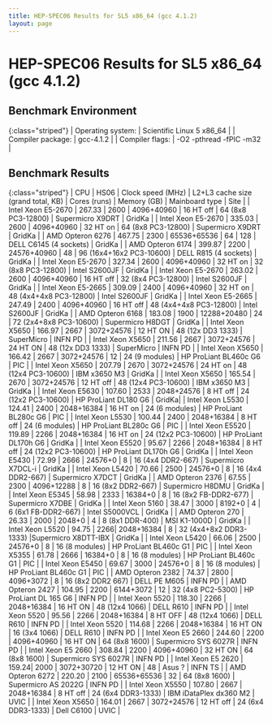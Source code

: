 ```yaml
---
title: HEP-SPEC06 Results for SL5 x86_64 (gcc 4.1.2)
layout: page
---
```


#  HEP-SPEC06 Results for SL5 x86_64 (gcc 4.1.2)

## Benchmark Environment

{:class="striped"}
| Operating system: | Scientific Linux 5 x86_64 |
| Compiler package: | gcc-4.1.2 |
| Compiler flags: | -O2 -pthread -fPIC -m32 |

## Benchmark Results

{:class="striped"}
|  CPU  | HS06 |  Clock speed (MHz)  |  L2+L3 cache size (grand total, KB)  |  Cores (runs)  |  Memory (GB)  |  Mainboard type  |  Site  |
|  Intel Xeon E5-2670  |  267.33 |  2600 |  4096+40960  |  16 HT off  |  64 (8x8 PC3-12800)  | Supermicro X9DRT  | GridKa |
|  Intel Xeon E5-2670  |  335.03 |  2600 |  4096+40960  |  32 HT on  |  64 (8x8 PC3-12800)  | Supermicro X9DRT  | GridKa |
|  AMD Opteron 6276  |  467.75 |  2300 |  65536+65536  |  64  |  128  | DELL C6145 (4 sockets)  | GridKa |
|  AMD Opteron 6174  |  399.87 |  2200 |  24576+40960  |  48  |  96 (16x4+16x2 PC3-10600)  | DELL R815 (4 sockets)  | GridKa |
|  Intel Xeon E5-2670  |  327.34 |  2600 |  4096+40960  |  32 HT on  |  32 (8x8 PC3-12800)  | Intel S2600JF  | GridKa |
|  Intel Xeon E5-2670  |  263.02 |  2600 |  4096+40960  |  16 HT off  |  32 (8x4 PC3-12800)  | Intel S2600JF  | GridKa |
|  Intel Xeon E5-2665  |  309.09 |  2400 |  4096+40960  |  32 HT on  |  48 (4x4+4x8 PC3-12800)  | Intel S2600JF  | GridKa |
|  Intel Xeon E5-2665  |  247.49 |  2400 |  4096+40960  |  16 HT off  |  48 (4x4+4x8 PC3-12800)  | Intel S2600JF  | GridKa |
|  AMD Opteron 6168  |  183.08 |  1900 |  12288+20480  |  24  |  72 (2x4+8x8 PC3-10600)  | Supermicro H8DGT  | GridKa |
|  Intel Xeon X5650  |  166.97 |  2667 |  3072+24576  |  12 HT ON  |  48 (12x DD3 1333)  | SuperMicro  | INFN PD |
|  Intel Xeon X5650  |  211.56 |  2667 |  3072+24576  |  24 HT ON  |  48 (12x DD3 1333)  | SuperMicro  | INFN PD |
|  Intel Xeon X5650  |  166.42 |  2667 |  3072+24576  |  12  |  24 (9 modules)  | HP ProLiant BL460c G6  | PIC |
|  Intel Xeon X5650  |  207.79 |  2670 |  3072+24576  |  24 HT on  |  48 (12x4 PC3-10600)  | IBM x3650 M3  | GridKa |
|  Intel Xeon X5650  |  165.54 |  2670 |  3072+24576  |  12 HT off  |  48 (12x4 PC3-10600)  | IBM x3650 M3  | GridKa |
|  Intel Xeon E5630  |  107.60 |  2533 |  2048+24576  |  8 HT off  |  24 (12x2 PC3-10600)  | HP ProLiant DL180 G6  | GridKa|
|  Intel Xeon L5530  |  124.41 |  2400 |  2048+16384  |  16 HT on  |  24 (6 modules)  | HP ProLiant BL280c G6  | PIC |
|  Intel Xeon L5530  |  100.44 |  2400 |  2048+16384  |  8 HT off  |  24 (6 modules)  | HP ProLiant BL280c G6  | PIC |
|  Intel Xeon E5520  |  119.89 |  2266 |  2048+16384  |  16 HT on  |  24 (12x2 PC3-10600)  | HP ProLiant DL170h G6  | GridKa |
|  Intel Xeon E5520  |  95.67 |  2266 |  2048+16384  |  8 HT off  |  24 (12x2 PC3-10600)  | HP ProLiant DL170h G6  | GridKa |
|  Intel Xeon E5430  |  72.99 |  2666 |  24576+0  |  8  |  16 (4x4 DDR2-667)  | Supermicro X7DCL-i | GridKa |
|  Intel Xeon L5420  |  70.66 |  2500 |  24576+0  |  8  |  16 (4x4 DDR2-667)  | Supermicro X7DCT | GridKa |
|  AMD Opteron 2376  |  67.55 |  2300 |  4096+12288  |  8  |  16 (8x2 DDR2-667)  | Supermicro H8DMU | GridKa |
|  Intel Xeon E5345  |  58.98 |  2333 |  16384+0  |  8  |  16 (8x2 FB-DDR2-677)  | Supermicro X7DBE | GridKa |
|  Intel Xeon 5160  |  38.47 |  3000 |  8192+0  |  4  |  6 (6x1 FB-DDR2-667)  | Intel S5000VCL | GridKa |
|  AMD Opteron 270  |  26.33 |  2000 |  2048+0  |  4  |  8 (8x1 DDR-400)  | MSI K1-1000D | GridKa |
|  Intel Xeon L5520  |  94.75 |  2266|  2048+16384  |  8  |  32 (4x4+8x2 DDR3-1333)  |Supermicro X8DTT-IBX  | GridKa |
|  Intel Xeon L5420  |  66.06 |  2500 |  24576+0  |  8  |  16 (8 modules)  | HP ProLiant BL460c G1  | PIC |
|  Intel Xeon X5355  |  61.78 |  2666 |  16384+0  |  8  |  16 (8 modules)  | HP ProLiant BL460c G1  | PIC |
|  Intel Xeon E5450  |  69.67 |  3000 |  24576+0  |  8  |  16 (8 modules)  | HP ProLiant BL460c G1  | PIC |
|  AMD Opteron 2382  |  74.37 |  2800 |  4096+3072  |  8  |  16 (8x2 DDR2 667)  | DELL PE M605  | INFN PD |
|  AMD Opteron 2427  |  104.95 |  2200 |  6144+3072  |  12  |  32 (4x8 PC2-5300)  | HP ProLiant DL 165 G6  | INFN PD |
|  Intel Xeon 5520   |  118.30 |  2266 |  2048+16384  |  16 HT ON  |  48 (12x4 1066)  | DELL R610              | INFN PD |
|  Intel Xeon 5520   |  95.56 |  2266 |  2048+16384  |  8 HT OFF  |  48 (12x4 1066)  | DELL R610              | INFN PD |
|  Intel Xeon 5520   |  114.68 |  2266 |  2048+16384  |  16 HT ON  |  16 (3x4 1066)  | DELL R610              | INFN PD |
|  Intel Xeon E5 2660   |  244.60 |  2200 |  4096+40960  |  16 HT ON  |  64 (8x8 1600)  | Supermicro SYS 6027R       | INFN PD |
|  Intel Xeon E5 2660   |  308.84 |  2200 |  4096+40960  |  32 HT ON  |  64 (8x8 1600)  | Supermicro SYS 6027R       | INFN PD |
|  Intel Xeon E5 2620   |  159.24|  2000 |  3072+30720  |  12 HT ON  |  48  | Asus ?       | INFN TS |
|  AMD Opteron 6272  |  220.20 |  2100 |  65536+65536  |  32  |  64 (8x8 1600)  | Supermicro AS 2022G       | INFN PD |
|  Intel Xeon X5550  |  107.80 |  2667 |  2048+16384  |  8 HT off  |  24 (6x4 DDR3-1333)  | IBM iDataPlex dx360 M2  | UVIC |
|  Intel Xeon X5650  |  164.01 |  2667 |  3072+24576  |  12 HT off  |  24 (6x4 DDR3-1333)  | Dell C6100  | UVIC |
